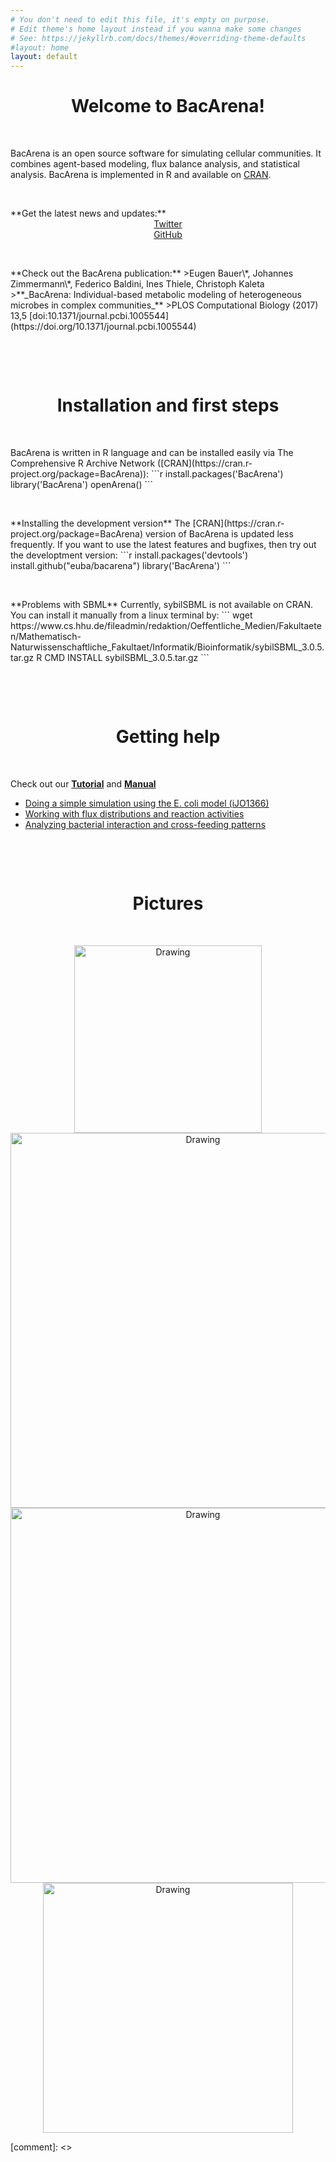 ```yaml
---
# You don't need to edit this file, it's empty on purpose.
# Edit theme's home layout instead if you wanna make some changes
# See: https://jekyllrb.com/docs/themes/#overriding-theme-defaults
#layout: home
layout: default
---
```

<link href="//maxcdn.bootstrapcdn.com/font-awesome/4.7.0/css/font-awesome.min.css" rel="stylesheet">


<center><i class="fa fa-bullhorn fa-5x" aria-hidden="true"></i></center>
<center><h1>Welcome to BacArena!</h1></center>
<p>&nbsp;</p>

BacArena is an open source software for simulating cellular communities. 
It combines agent-based modeling, flux balance analysis, and statistical analysis.
BacArena is implemented in R and available on [CRAN](https://cran.r-project.org/package=BacArena).

<p>&nbsp;</p>
**Get the latest news and updates:**  
<center>
  <a href="https://twitter.com/{{ site.twitter_username }}">
    <i class="fa fa-twitter fa-3x"></i> Twitter
  </a><br>
  <a href="{{ site.github.repository_url }}">
    <i class="fa fa-github fa-3x"></i> GitHub
  </a>
</center>

<p>&nbsp;</p>
**Check out the BacArena publication:**  
>Eugen Bauer\*, Johannes Zimmermann\*, Federico Baldini, Ines Thiele, Christoph Kaleta  
>**_BacArena: Individual-based metabolic modeling of heterogeneous microbes in complex communities_**
>PLOS Computational Biology (2017) 13,5 [doi:10.1371/journal.pcbi.1005544](https://doi.org/10.1371/journal.pcbi.1005544)  


<p>&nbsp;</p><p>&nbsp;</p>
<center><i class="fa fa-laptop fa-5x" aria-hidden="true"></i></center>
<center><h1>Installation and first steps</h1></center>
<p>&nbsp;</p>
BacArena is written in R language and can be installed easily via The Comprehensive R Archive Network ([CRAN](https://cran.r-project.org/package=BacArena)):
```r
install.packages('BacArena')
library('BacArena')
openArena()
```

<p>&nbsp;</p>
**Installing the development version**  
The [CRAN](https://cran.r-project.org/package=BacArena) version of BacArena is updated less frequently.
If you want to use the latest features and bugfixes, then try out the developtment version:
```r
install.packages('devtools')
install.github("euba/bacarena")
library('BacArena')
```

<p>&nbsp;</p>
**Problems with SBML**  
Currently, sybilSBML is not available on CRAN. 
You can install it manually from a linux terminal by:
```
wget https://www.cs.hhu.de/fileadmin/redaktion/Oeffentliche_Medien/Fakultaeten/Mathematisch-Naturwissenschaftliche_Fakultaet/Informatik/Bioinformatik/sybilSBML_3.0.5.tar.gz
R CMD INSTALL  sybilSBML_3.0.5.tar.gz
```


<p>&nbsp;</p><p>&nbsp;</p>
<center><i class="fa fa-info fa-5x" aria-hidden="true"></i></center>
<center><h1>Getting help</h1></center>
<p>&nbsp;</p>

Check out our [**Tutorial**](https://cran.r-project.org/web/packages/BacArena/vignettes/BacArena-Introduction.pdf) and [**Manual**](https://cran.r-project.org/web/packages/BacArena/BacArena.pdf)
- <a href="https://gist.github.com/jotech/22d46d901d5d63aeb58f007b9882e056">Doing a simple simulation using the E. coli model (iJO1366)</a>
- <a href="https://gist.github.com/jotech/8dd1e27b21ab70ecf2b2a56e5b70a2e0">Working with flux distributions and reaction activities</a>
- <a href="https://gist.github.com/jotech/bb28c3d59baeba4b9d7f115257916888">Analyzing bacterial interaction and cross-feeding patterns </a>

<script src="https://gist.github.com/jotech/bb28c3d59baeba4b9d7f115257916888.js"></script>

<p>&nbsp;</p><p>&nbsp;</p>
<center><i class="fa fa-camera-retro fa-5x" aria-hidden="true"></i></center>
<center><h1>Pictures</h1></center>
<p>&nbsp;</p>

<center><img src="{{ site.url }}/img/bacarena.png" alt="Drawing" style="width: 300px;"/></center>
<center><img src="{{ site.url }}/img/bacarena_poa.png" alt="Drawing" style="width: 600px;"/></center>
<center><img src="{{ site.url }}/img/bacarena_sihumi1.png" alt="Drawing" style="width: 600px;"/></center>
<center><img src="{{ site.url }}/img/bacarena_sihumi2.png" alt="Drawing" style="width: 400px;"/></center>

[comment]: <> <script src="https://gist.github.com/parkr/c08ee0f2726fd0e3909d.js"> </script>
